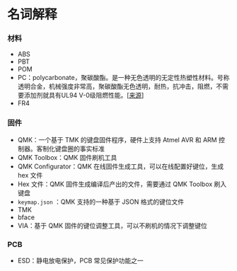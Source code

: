 # 名词解释

### 材料

* ABS
* PBT
* POM
* PC：polycarbonate，聚碳酸酯。是一种无色透明的无定性热塑性材料。号称透明合金，机械强度非常高，聚碳酸酯无色透明，耐热，抗冲击，阻燃，不需要添加剂就具有UL94 V-0级阻燃性能。\[[来源](https://zhuanlan.zhihu.com/p/47386239)\]
* FR4

### 固件

* QMK：一个基于 TMK 的键盘固件程序，硬件上支持 Atmel AVR 和 ARM 控制器。客制化键盘圈的事实标准
* QMK Toolbox：QMK 固件刷机工具
* QMK Configurator：QMK 在线固件生成工具，可以在线配置好键位，生成 hex 文件
* Hex 文件：QMK 固件生成编译后产出的文件，需要通过 QMK Toolbox 刷入键盘
* `keymap.json` ：QMK 支持的一种基于 JSON 格式的键位文件
* TMK
* bface
* VIA：基于 QMK 固件的键位调整工具，可以不刷机的情况下调整键位

### PCB

* ESD：静电放电保护，PCB 常见保护功能之一

